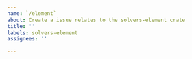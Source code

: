 ```yaml
---
name: `/element`
about: Create a issue relates to the solvers-element crate
title: ''
labels: solvers-element
assignees: ''

---
```




